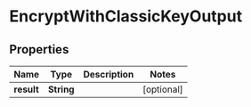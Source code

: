 

# EncryptWithClassicKeyOutput

## Properties

Name | Type | Description | Notes
------------ | ------------- | ------------- | -------------
**result** | **String** |  |  [optional]



